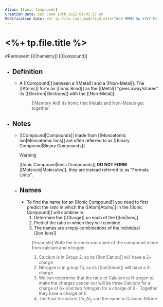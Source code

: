 ```yaml
---
Alias: [Ionic Compounds]
Creation Date: Sat June 18th 2022 01:03:23 pm 
Modification Date: <%+ tp.file.last_modified_date("ddd MMMM Do YYYY hh:mm:ss a") %>
---
```

# <%+ tp.file.title %>
#Permanent [[Chemistry]] [[Compound]]

- ## Definition
	- A [[Compound]] between a [[Metal]] and a [[Non-Metal]]. The [[Atoms]] form an [[Ionic Bond]] as the [[Metal]] "gives away/shares" its [[Electron|Electrons]] with the [[Non-Metal]].
	  >[!Memory Aid]
	  >Its Ironic that Metals and Non-Metals get together.
- ## Notes
	- [[Compound|Compounds]] made from [[Monoatomic Ion|Monoatomic Ions]] are often referred to as [[Binary Compound|Binary Compounds]]
	  > [!Warning]
	  > [[Ionic Compound|Ionic Compounds]] **DO NOT FORM** [[Molecule|Molecules]], they are instead referred to as "Formula Units".
	- ## Names
		- To find the name for an [[Ionic Compound]] you need to first predict the ratio in which the [[Atom|Atoms]] in the [[Ionic Compound]] will combine in.
			1. Determine the [[Charge]] on each of the [[Ion|Ions]]
			2. Predict the ratio in which they will combine
			3. The names are simply combinations of the individual [[Ion|Ions]]
		> [!Example]
		> Write the formula and name of the compound made from calcium and nitrogen.
		> 1. Calcium is in Group 2, so its [[Ion|Cation]] will have a 2+ charge
		> 2. Nitrogen is in group 15, so its [[Ion|Anion]] will have a 3- charge
		> 3. We can determine that the ratio of Calcium to Nitrogen to make the charges cancel out will be three Calcium for a charge of 6+ and two Nitrogen for a charge of 6-. Together they have a charge of 0.
		> 4. The final formula is $Ca_3N_2$ and the name is Calcium Nitride